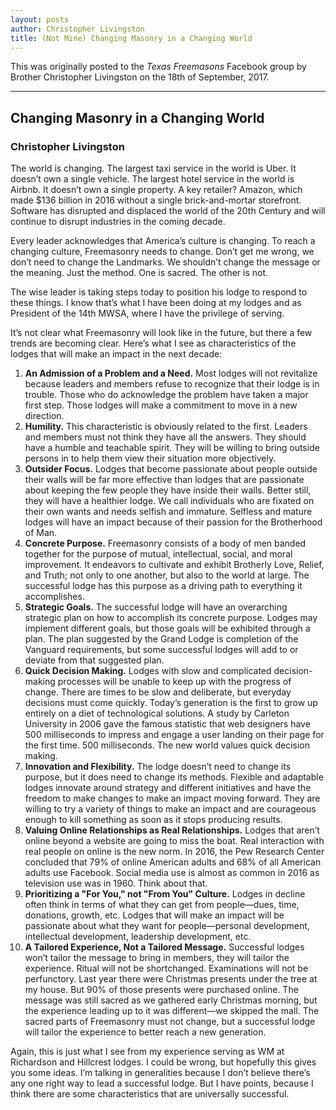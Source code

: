 ```yaml
---
layout: posts
author: Christopher Livingston
title: (Not Mine) Changing Masonry in a Changing World
---
```

This was originally posted to the *Texas Freemasons* Facebook group by Brother Christopher Livingston on the 18th of September, 2017.

* * *

## Changing Masonry in a Changing World

### Christopher Livingston

The world is changing. The largest taxi service in the world is Uber. It doesn’t own a single vehicle. The largest hotel service in the world is Airbnb. It doesn’t own a single property. A key retailer? Amazon, which made $136 billion in 2016 without a single brick-and-mortar storefront. Software has disrupted and displaced the world of the 20th Century and will continue to disrupt industries in the coming decade.

Every leader acknowledges that America’s culture is changing. To reach a changing culture, Freemasonry needs to change. Don’t get me wrong, we don’t need to change the Landmarks. We shouldn’t change the message or the meaning. Just the method. One is sacred. The other is not.

The wise leader is taking steps today to position his lodge to respond to these things. I know that’s what I have been doing at my lodges and as President of the 14th MWSA, where I have the privilege of serving.

It’s not clear what Freemasonry will look like in the future, but there a few trends are becoming clear. Here’s what I see as characteristics of the lodges that will make an impact in the next decade:

1. **An Admission of a Problem and a Need.** Most lodges will not revitalize because leaders and members refuse to recognize that their lodge is in trouble. Those who do acknowledge the problem have taken a major first step. Those lodges will make a commitment to move in a new direction.
2. **Humility.** This characteristic is obviously related to the first. Leaders and members must not think they have all the answers. They should have a humble and teachable spirit. They will be willing to bring outside persons in to help them view their situation more objectively.
3. **Outsider Focus.** Lodges that become passionate about people outside their walls will be far more effective than lodges that are passionate about keeping the few people they have inside their walls. Better still, they will have a healthier lodge. We call individuals who are fixated on their own wants and needs selfish and immature. Selfless and mature lodges will have an impact because of their passion for the Brotherhood of Man.
4. **Concrete Purpose.** Freemasonry consists of a body of men banded together for the purpose of mutual, intellectual, social, and moral improvement. It endeavors to cultivate and exhibit Brotherly Love, Relief, and Truth; not only to one another, but also to the world at large. The successful lodge has this purpose as a driving path to everything it accomplishes.
5. **Strategic Goals.** The successful lodge will have an overarching strategic plan on how to accomplish its concrete purpose. Lodges may implement different goals, but those goals will be exhibited through a plan. The plan suggested by the Grand Lodge is completion of the Vanguard requirements, but some successful lodges will add to or deviate from that suggested plan.
6. **Quick Decision Making.** Lodges with slow and complicated decision-making processes will be unable to keep up with the progress of change. There are times to be slow and deliberate, but everyday decisions must come quickly. Today’s generation is the first to grow up entirely on a diet of technological solutions. A study by Carleton University in 2006 gave the famous statistic that web designers have 500 milliseconds to impress and engage a user landing on their page for the first time. 500 milliseconds. The new world values quick decision making.
7. **Innovation and Flexibility.** The lodge doesn’t need to change its purpose, but it does need to change its methods. Flexible and adaptable lodges innovate around strategy and different initiatives and have the freedom to make changes to make an impact moving forward. They are willing to try a variety of things to make an impact and are courageous enough to kill something as soon as it stops producing results.
8. **Valuing Online Relationships as Real Relationships.** Lodges that aren’t online beyond a website are going to miss the boat. Real interaction with real people on online is the new norm. In 2016, the Pew Research Center concluded that 79% of online American adults and 68% of all American adults use Facebook. Social media use is almost as common in 2016 as television use was in 1960. Think about that.
9. **Prioritizing a "For You," not "From You" Culture.** Lodges in decline often think in terms of what they can get from people—dues, time, donations, growth, etc. Lodges that will make an impact will be passionate about what they want for people—personal development, intellectual development, leadership development, etc.
10. **A Tailored Experience, Not a Tailored Message.** Successful lodges won’t tailor the message to bring in members, they will tailor the experience. Ritual will not be shortchanged. Examinations will not be perfunctory. Last year there were Christmas presents under the tree at my house. But 90% of those presents were purchased online. The message was still sacred as we gathered early Christmas morning, but the experience leading up to it was different—we skipped the mall. The sacred parts of Freemasonry must not change, but a successful lodge will tailor the experience to better reach a new generation.

Again, this is just what I see from my experience serving as WM at Richardson and Hillcrest lodges. I could be wrong, but hopefully this gives you some ideas. I’m talking in generalities because I don’t believe there’s any one right way to lead a successful lodge. But I have points, because I think there are some characteristics that are universally successful.
